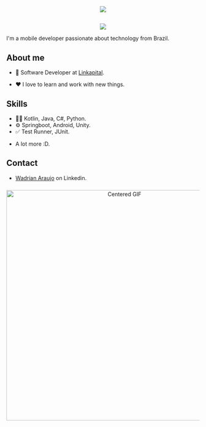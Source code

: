 <p align="center">
  <img src="https://readme-typing-svg.demolab.com?font=Fira+Code&size=30&pause=1000&color=F7F7F7&center=true&vCenter=true&repeat=false&width=435&lines=Hi!+I'm+Wadrian+Araujo">
</p>

##

<p align="center">
  <img src="https://readme-typing-svg.demolab.com?font=Fira+Code&pause=1000&color=F7F7F7&width=435&lines=Software+Engineer;Game+Developer;Enthusiastic+Android+developer+with+kotlin;Full-time+Deal+Hunter!&font=Fira%20Code&center=true&width=535&height=50&duration=4000&pause=1000"">
</p>

I'm a mobile developer passionate about technology from Brazil.

## **About me**

- 💼 Software Developer at [Linkapital](https://www.linkapital.com.br/).

- ❤️ I love to learn and work with new things.

## **Skills**
- 👨‍💻 Kotlin, Java, C#, Python.
- ⚙️ Springboot, Android, Unity.
- ✅ Test Runner, JUnit.
+ A lot more :D.

## Contact
- [Wadrian Araujo](https://www.linkedin.com/in/wadrian-araujo/) on Linkedin.

###

<div align="center">
  <img src="https://github.com/WadrianAraujo/WadrianAraujo/assets/83624647/d4c65740-3659-463e-b39f-d95cddaa9d8c" alt="Centered GIF" width="600">
</div>

